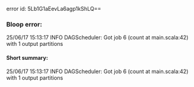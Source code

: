 error id: 5Lb1G1aEevLa6agp1kShLQ==
### Bloop error:

25/06/17 15:13:17 INFO DAGScheduler: Got job 6 (count at main.scala:42) with 1 output partitions
#### Short summary: 

25/06/17 15:13:17 INFO DAGScheduler: Got job 6 (count at main.scala:42) with 1 output partitions